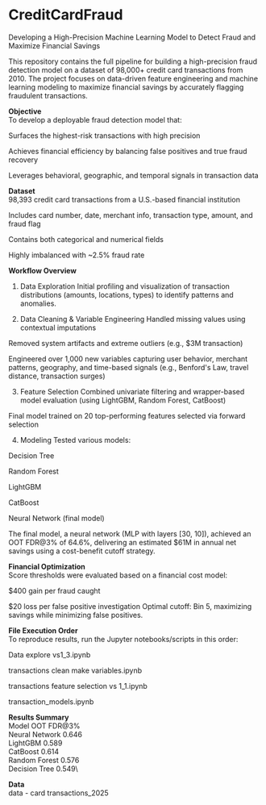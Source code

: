 # CreditCardFraud
Developing a High-Precision Machine Learning Model to Detect Fraud and Maximize Financial Savings

This repository contains the full pipeline for building a high-precision fraud detection model on a dataset of 98,000+ credit card transactions from 2010. The project focuses on data-driven feature engineering and machine learning modeling to maximize financial savings by accurately flagging fraudulent transactions.

**Objective**\
To develop a deployable fraud detection model that:

Surfaces the highest-risk transactions with high precision

Achieves financial efficiency by balancing false positives and true fraud recovery

Leverages behavioral, geographic, and temporal signals in transaction data

**Dataset**\
98,393 credit card transactions from a U.S.-based financial institution

Includes card number, date, merchant info, transaction type, amount, and fraud flag

Contains both categorical and numerical fields

Highly imbalanced with ~2.5% fraud rate

**Workflow Overview**
1. Data Exploration
Initial profiling and visualization of transaction distributions (amounts, locations, types) to identify patterns and anomalies.

2. Data Cleaning & Variable Engineering
Handled missing values using contextual imputations

Removed system artifacts and extreme outliers (e.g., $3M transaction)

Engineered over 1,000 new variables capturing user behavior, merchant patterns, geography, and time-based signals (e.g., Benford's Law, travel distance, transaction surges)

3. Feature Selection
Combined univariate filtering and wrapper-based model evaluation (using LightGBM, Random Forest, CatBoost)

Final model trained on 20 top-performing features selected via forward selection

4. Modeling
Tested various models:

Decision Tree

Random Forest

LightGBM

CatBoost

Neural Network (final model)

The final model, a neural network (MLP with layers [30, 10]), achieved an OOT FDR@3% of 64.6%, delivering an estimated $61M in annual net savings using a cost-benefit cutoff strategy.

**Financial Optimization**\
Score thresholds were evaluated based on a financial cost model:

$400 gain per fraud caught

$20 loss per false positive investigation
Optimal cutoff: Bin 5, maximizing savings while minimizing false positives.

**File Execution Order**\
To reproduce results, run the Jupyter notebooks/scripts in this order:

Data explore vs1_3.ipynb

transactions clean make variables.ipynb

transactions feature selection vs 1_1.ipynb

transaction_models.ipynb

**Results Summary**\
Model	OOT FDR@3%\
Neural Network	0.646\
LightGBM	0.589\
CatBoost	0.614\
Random Forest	0.576\
Decision Tree	0.549\

**Data**\
data - card transactions_2025


